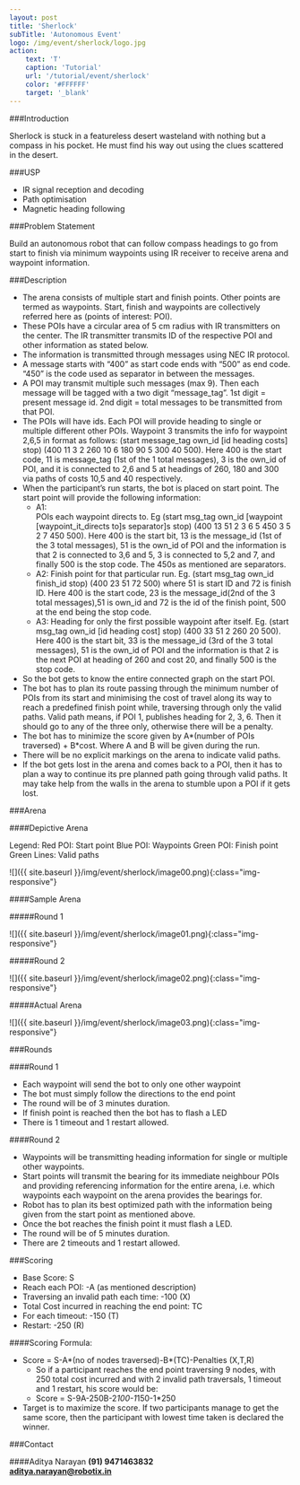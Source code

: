 ```yaml
---
layout: post
title: 'Sherlock'
subTitle: 'Autonomous Event'
logo: /img/event/sherlock/logo.jpg
action:
    text: 'T'
    caption: 'Tutorial'
    url: '/tutorial/event/sherlock'
    color: '#FFFFFF'
    target: '_blank'
---
```


###Introduction

Sherlock is stuck in a featureless desert wasteland with nothing but a compass in his pocket. He must find his way out using the clues scattered in the desert.

###USP

- IR signal reception and decoding 
- Path optimisation
- Magnetic heading following

###Problem Statement

Build an autonomous robot that can follow compass headings to go from start to finish via minimum waypoints using IR receiver to receive arena and waypoint information.

###Description
- The arena consists of multiple start and finish points. Other points are termed as waypoints. Start, finish and waypoints are collectively referred here as (points of interest: POI).
- These POIs have a circular area of 5 cm radius with IR transmitters on the center. The IR transmitter transmits ID of the respective POI and other information as stated below.
- The information is transmitted through messages using NEC IR protocol. 
- A message starts with “400” as start code ends with “500” as end code. “450” is the code used as separator in between the messages.
- A POI may transmit multiple such messages (max 9). Then each message will be tagged with a two digit “message_tag”. 1st digit = present message id. 2nd digit = total messages to be transmitted from that POI.
- The POIs will have ids. Each POI will provide heading to single or multiple different other POIs. Waypoint 3 transmits the info for waypoint 2,6,5 in  format as follows:
(start message_tag own_id [id heading costs] stop) (400 11 3 2 260 10 6 180 90 5 300 40 500). Here 400 is the start code, 11 is message_tag (1st of the 1 total messages), 3 is the own_id of POI, and it is connected to 2,6 and 5 at headings of 260, 180 and 300 via paths of costs 10,5 and 40 respectively.
- When the participant’s run starts, the bot is placed on start point. The start point will provide the following information:
  - A1:                                                                            
POIs each waypoint directs to. Eg (start msg_tag own_id [waypoint [waypoint_it_directs to]s separator]s stop) (400 13 51 2 3 6 5 450 3 5 2 7 450 500). Here 400 is the start bit, 13 is the message_id (1st of the 3 total messages), 51 is the own_id of POI and the information is that 2 is connected to 3,6 and 5, 3 is connected to 5,2 and 7, and finally 500 is the stop code. The 450s as mentioned are separators.
  - A2: 
Finish point for that particular run. Eg. (start msg_tag own_id finish_id stop) (400 23 51 72 500) where 51 is start ID and 72 is finish ID. Here 400 is the start code, 23 is the message_id(2nd of the 3 total messages),51 is own_id and 72 is the id of the finish point, 500 at the end being the stop code.
  - A3:
Heading for only the first possible waypoint after itself. Eg.  (start msg_tag own_id [id heading cost] stop) (400 33 51 2 260 20 500). Here 400 is the start bit, 33 is the message_id (3rd of the 3 total messages), 51 is the own_id of POI and the information is that 2 is the next POI at heading of 260 and cost 20, and finally 500 is the stop code.
- So the bot gets to know the entire connected graph on the start POI.
- The bot has to plan its route passing through the minimum number of POIs from its start and minimising the cost of travel along its way to reach a predefined finish point while, traversing through only the valid paths. Valid path means, if POI 1, publishes heading for 2, 3, 6. Then it should go to any of the three only, otherwise there will be a penalty.
- The bot has to minimize the score given by A*(number of POIs traversed) + B*cost. Where A and B will be given during the run.
- There will be no explicit markings on the arena to indicate valid paths.
- If the bot gets lost in the arena and comes back to a POI, then it has to plan a way to continue its pre planned path going through valid paths. It may take help from the walls in the arena to stumble upon a POI if it gets lost.


###Arena

####Depictive Arena

Legend:
Red POI: Start point
Blue POI: Waypoints
Green POI: Finish point
Green Lines: Valid paths

![]({{ site.baseurl }}/img/event/sherlock/image00.png){:class="img-responsive"}

####Sample Arena

#####Round 1

![]({{ site.baseurl }}/img/event/sherlock/image01.png){:class="img-responsive"}

#####Round 2

![]({{ site.baseurl }}/img/event/sherlock/image02.png){:class="img-responsive"}

#####Actual Arena

![]({{ site.baseurl }}/img/event/sherlock/image03.png){:class="img-responsive"}


###Rounds

####Round 1

- Each waypoint will send the bot to only one other waypoint
- The bot must simply follow the directions to the end point
- The round will be of 3 minutes duration.
- If finish point is reached then the bot has to flash a LED
- There is 1 timeout and 1 restart allowed.

####Round 2

- Waypoints will be transmitting heading information for single or multiple other waypoints.
- Start points will transmit the bearing for its immediate neighbour POIs  and providing referencing information for the entire arena, i.e. which waypoints each waypoint on the arena provides the bearings for.
- Robot has to plan its best optimized path with the information being given from the start point as mentioned above.
- Once the bot reaches the finish point it must flash a LED.
- The round will be of 5 minutes duration.
- There are 2 timeouts and 1 restart allowed.


###Scoring

- Base Score: S
- Reach each POI: -A (as mentioned description)
- Traversing an invalid path each time: -100 (X)
- Total Cost incurred in reaching the end point: TC
- For each timeout: -150 (T)
- Restart: -250 (R)

####Scoring Formula:
- Score = S-A*(no of nodes traversed)-B*(TC)-Penalties (X,T,R)
  - So if a participant reaches the end point traversing 9 nodes, with 250 total cost incurred and with 2 invalid path traversals, 1 timeout and 1 restart, his score would be:
  - Score = S-9A-250B-2*100-1*150-1*250
- Target is to maximize the score. If two participants manage to get the same score, then the participant with lowest time taken is declared the winner.

###Contact

####Aditya Narayan
**(91) 9471463832**  
**aditya.narayan@robotix.in**

